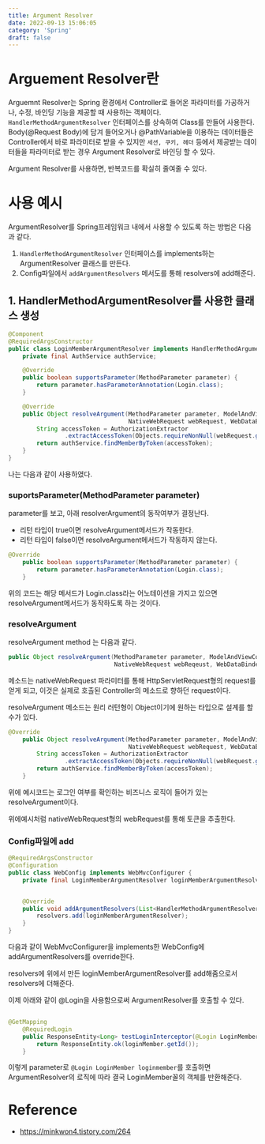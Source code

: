 ```yaml
---
title: Argument Resolver
date: 2022-09-13 15:06:05
category: 'Spring'
draft: false
---
```


<!-- <p align="center"><img src="1.png" height="250px" width="600px"></p> -->

# Arguement Resolver란

Arguemnt Resolver는 Spring 환경에서 Controller로 들어온 파라미터를 가공하거나, 수정, 바인딩 기능을 제공할 때 사용하는 객체이다. `HandlerMethodArgumentResolver` 인터페이스를 상속하여 Class를 만들어 사용한다. Body(@Request Body)에 담겨 들어오거나 @PathVariable을 이용하는 데이터들은 Controller에서 바로 파라미터로 받을 수 있지만 `세션, 쿠키, 헤더` 등에서 제공받는 데이터들을 파라미터로 받는 경우 Argument Resolver로 바인딩 할 수 있다.

Argument Resolver를 사용하면, 반복코드를 확실히 줄여줄 수 있다.

# 사용 예시

ArgumentResolver를 Spring프레임워크 내에서 사용할 수 있도록 하는 방법은 다음과 같다.

1. `HandlerMethodArgumentResolver` 인터페이스를 implements하는 ArgumentResolver 클래스를 만든다.
2. Config파일에서 `addArgumentResolvers` 메서도를 통해 resolvers에 add해준다.

## 1. HandlerMethodArgumentResolver를 사용한 클래스 생성

```java
@Component
@RequiredArgsConstructor
public class LoginMemberArgumentResolver implements HandlerMethodArgumentResolver {
    private final AuthService authService;

    @Override
    public boolean supportsParameter(MethodParameter parameter) {
        return parameter.hasParameterAnnotation(Login.class);
    }

    @Override
    public Object resolveArgument(MethodParameter parameter, ModelAndViewContainer mavContainer,
                                  NativeWebRequest webRequest, WebDataBinderFactory binderFactory) throws Exception {
        String accessToken = AuthorizationExtractor
                .extractAccessToken(Objects.requireNonNull(webRequest.getNativeRequest(HttpServletRequest.class)));
        return authService.findMemberByToken(accessToken);
    }
}

```

나는 다음과 같이 사용하였다.

### suportsParameter(MethodParameter parameter)

parameter를 보고, 아래 resolverArgument의 동작여부가 결정난다.

- 리턴 타입이 true이면 resolveArgument메서드가 작동한다.
- 리턴 타입이 false이면 resolveArgument메서드가 작동하지 않는다.

```java
@Override
    public boolean supportsParameter(MethodParameter parameter) {
        return parameter.hasParameterAnnotation(Login.class);
    }
```

위의 코드는 해당 메서드가 Login.class라는 어노테이션을 가지고 있으면 resolveArgument메서드가 동작하도록 하는 것이다.

### resolveArgument

resolveArgument method 는 다음과 같다.

```java
public Object resolveArgument(MethodParameter parameter, ModelAndViewContainer mavContainer,
                              NativeWebRequest webReqeust, WebDataBinderFactory binderFactory)
```

메소드는 nativeWebRequest 파라미터를 통해 HttpServletRequest형의 request를 얻게 되고, 이것은 실제로 호출된 Controller의 메소드로 향하던 request이다.

resolveArgument 메소드는 원리 러턴형이 Object이기에 원하는 타입으로 설계를 할 수가 있다.

```java
@Override
    public Object resolveArgument(MethodParameter parameter, ModelAndViewContainer mavContainer,
                                  NativeWebRequest webRequest, WebDataBinderFactory binderFactory) throws Exception {
        String accessToken = AuthorizationExtractor
                .extractAccessToken(Objects.requireNonNull(webRequest.getNativeRequest(HttpServletRequest.class)));
        return authService.findMemberByToken(accessToken);
    }
```

위에 예시코드는 로그인 여부를 확인하는 비즈니스 로직이 들어가 있는 resolveArgument이다.

위에예시처럼 nativeWebRequest형의 webRequest를 통해 토큰을 추출한다.

### Config파일에 add

```java
@RequiredArgsConstructor
@Configuration
public class WebConfig implements WebMvcConfigurer {
    private final LoginMemberArgumentResolver loginMemberArgumentResolver;


    @Override
    public void addArgumentResolvers(List<HandlerMethodArgumentResolver> resolvers) {
        resolvers.add(loginMemberArgumentResolver);
    }
}
```

다음과 같이 WebMvcConfigurer을 implements한 WebConfig에 addArgumentResolvers를 override한다.

resolvers에 위에서 만든 loginMemberArgumentResolver를 add해줌으로서 resolvers에 더해준다.

이제 아래와 같이 @Login을 사용함으로써 ArgumentResolver를 호출할 수 있다.

```java

@GetMapping
    @RequiredLogin
    public ResponseEntity<Long> testLoginInterceptor(@Login LoginMember loginMember){
        return ResponseEntity.ok(loginMember.getId());
    }
```

이렇게 parameter로 `@Login LoginMember loginmember`를 호출하면 ArgumentResolver의 로직에 따라 결국 LoginMember꼴의 객체를 반환해준다.

# Reference

- https://minkwon4.tistory.com/264
